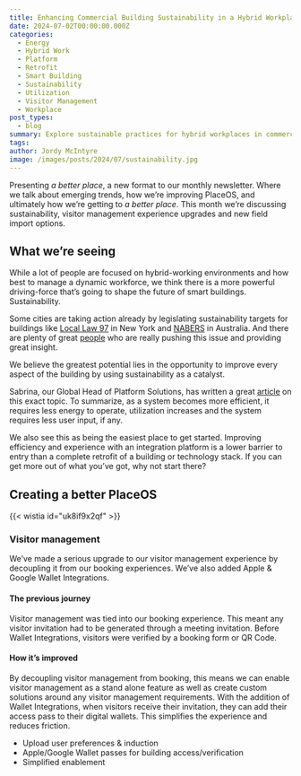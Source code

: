 ```yaml
---
title: Enhancing Commercial Building Sustainability in a Hybrid Workplace
date: 2024-07-02T00:00:00.000Z
categories:
  - Energy
  - Hybrid Work
  - Platform
  - Retrofit
  - Smart Building
  - Sustainability
  - Utilization
  - Visitor Management
  - Workplace
post_types:
  - blog
summary: Explore sustainable practices for hybrid workplaces in commercial buildings. Find out how to reduce energy usage and promote a greener work environment.
tags:
author: Jordy McIntyre
image: /images/posts/2024/07/sustainability.jpg
---
```

Presenting _a better place_, a new format to our monthly newsletter. Where we talk about emerging trends, how we’re improving PlaceOS, and ultimately how we’re getting to _a better place_. This month we’re discussing sustainability, visitor management experience upgrades and new field import options.

What we’re seeing
-----------------

While a lot of people are focused on hybrid-working environments and how best to manage a dynamic workforce, we think there is a more powerful driving-force that’s going to shape the future of smart buildings. Sustainability.

Some cities are taking action already by legislating sustainability targets for buildings like [Local Law 97](https://www1.nyc.gov/site/sustainablebuildings/ll97/local-law-97.page#:~:text=Buildings%20account%20for%20approximately%20two,reducing%20emissions%20in%20the%20nation.) in New York and [NABERS](https://www.nabers.gov.au/) in Australia. And there are plenty of great [people](https://www.nexuslabs.online/) who are really pushing this issue and providing great insight.

We believe the greatest potential lies in the opportunity to improve every aspect of the building by using sustainability as a catalyst.

Sabrina, our Global Head of Platform Solutions, has written a great [article](https://www.ecovoice.com.au/hybrid-work-an-opportunity-for-sustainability/) on this exact topic. To summarize, as a system becomes more efficient, it requires less energy to operate, utilization increases and the system requires less user input, if any.

We also see this as being the easiest place to get started. Improving efficiency and experience with an integration platform is a lower barrier to entry than a complete retrofit of a building or technology stack. If you can get more out of what you’ve got, why not start there?

Creating a better PlaceOS
-------------------------
{{< wistia id="uk8if9x2qf" >}}

### Visitor management

We’ve made a serious upgrade to our visitor management experience by decoupling it from our booking experiences. We’ve also added Apple & Google Wallet Integrations.

#### The previous journey

Visitor management was tied into our booking experience. This meant any visitor invitation had to be generated through a meeting invitation. Before Wallet Integrations, visitors were verified by a booking form or QR Code.

#### How it’s improved

By decoupling visitor management from booking, this means we can enable visitor management as a stand alone feature as well as create custom solutions around any visitor management requirements. With the addition of Wallet Integrations, when visitors receive their invitation, they can add their access pass to their digital wallets. This simplifies the experience and reduces friction.

*   Upload user preferences & induction
*   Apple/Google Wallet passes for building access/verification
*   Simplified enablement
